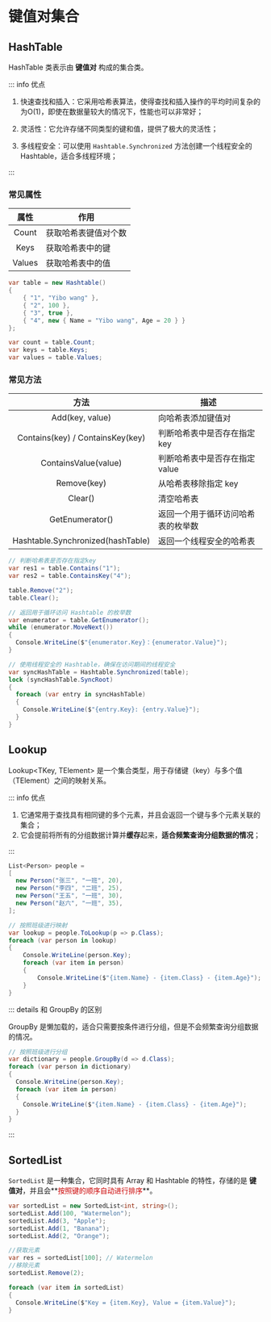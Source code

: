 # 键值对集合

## HashTable

HashTable 类表示由 **键值对** 构成的集合类。

::: info 优点

1. 快速查找和插入：它采用哈希表算法，使得查找和插入操作的平均时间复杂的为O(1)，即使在数据量较大的情况下，性能也可以非常好；
2. 灵活性：它允许存储不同类型的键和值，提供了极大的灵活性；

3. 多线程安全：可以使用 `Hashtable.Synchronized` 方法创建一个线程安全的 Hashtable，适合多线程环境；

::: 



### 常见属性

|  属性  | 作用                 |
| :----: | -------------------- |
| Count  | 获取哈希表键值对个数 |
|  Keys  | 获取哈希表中的键     |
| Values | 获取哈希表中的值     |

```C#
var table = new Hashtable()
{
    { "1", "Yibo wang" },
    { "2", 100 },
    { "3", true },
    { "4", new { Name = "Yibo wang", Age = 20 } }
};

var count = table.Count;
var keys = table.Keys;
var values = table.Values;
```



### 常见方法

|               方法                | 描述                               |
| :-------------------------------: | ---------------------------------- |
|          Add(key, value)          | 向哈希表添加键值对                 |
| Contains(key) / ContainsKey(key)  | 判断哈希表中是否存在指定 key       |
|       ContainsValue(value)        | 判断哈希表中是否存在指定 value     |
|            Remove(key)            | 从哈希表移除指定 key               |
|              Clear()              | 清空哈希表                         |
|          GetEnumerator()          | 返回一个用于循环访问哈希表的枚举数 |
| Hashtable.Synchronized(hashTable) | 返回一个线程安全的哈希表           |

```C#
// 判断哈希表是否存在指定key
var res1 = table.Contains("1");
var res2 = table.ContainsKey("4");

table.Remove("2");
table.Clear();

// 返回用于循环访问 Hashtable 的枚举数
var enumerator = table.GetEnumerator();
while (enumerator.MoveNext())
{
  Console.WriteLine($"{enumerator.Key}：{enumerator.Value}");
}

// 使用线程安全的 Hashtable，确保在访问期间的线程安全
var syncHashTable = Hashtable.Synchronized(table);
lock (syncHashTable.SyncRoot)
{
  foreach (var entry in syncHashTable)
  {
    Console.WriteLine($"{entry.Key}: {entry.Value}");
  }
}
```



## Lookup

Lookup<TKey, TElement> 是一个集合类型，用于存储键（key）与多个值（TElement）之间的映射关系。

::: info 优点

1. 它通常用于查找具有相同键的多个元素，并且会返回一个键与多个元素关联的集合；
2. 它会提前将所有的分组数据计算并**缓存**起来，**适合频繁查询分组数据的情况**；

:::

```C# {10}
List<Person> people =
[
  new Person("张三", "一班", 20),
  new Person("李四", "二班", 25),
  new Person("王五", "一班", 30),
  new Person("赵六", "一班", 35),
];

// 按照班级进行映射
var lookup = people.ToLookup(p => p.Class);
foreach (var person in lookup)
{
    Console.WriteLine(person.Key);
    foreach (var item in person)
    {
        Console.WriteLine($"{item.Name} - {item.Class} - {item.Age}");
    }
}
```

::: details 和 GroupBy 的区别

GroupBy 是懒加载的，适合只需要按条件进行分组，但是不会频繁查询分组数据的情况。

```C# {2}
// 按照班级进行分组
var dictionary = people.GroupBy(d => d.Class);
foreach (var person in dictionary)
{
  Console.WriteLine(person.Key);
  foreach (var item in person)
  {
    Console.WriteLine($"{item.Name} - {item.Class} - {item.Age}");
  }
}
```

:::



## SortedList

`SortedList` 是一种集合，它同时具有 Array 和 Hashtable 的特性，存储的是 **键值对**，并且会**<span style="color:#CC0000;">按照键的顺序自动进行排序</span>**。

```C# {1}
var sortedList = new SortedList<int, string>();
sortedList.Add(100, "Watermelon");
sortedList.Add(3, "Apple");
sortedList.Add(1, "Banana");
sortedList.Add(2, "Orange");

//获取元素
var res = sortedList[100]; // Watermelon
//移除元素
sortedList.Remove(2);

foreach (var item in sortedList)
{
  Console.WriteLine($"Key = {item.Key}, Value = {item.Value}");
}
```













































